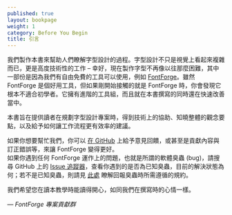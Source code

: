 ```yaml
---
published: true
layout: bookpage
weight: 1
category: Before You Begin
title: 引言
---
```


我們製作本書來幫助人們瞭解字型設計的過程。字型設計不只是視覺上看起來複雜而已，更是高度技術性的工作 &ndash; 幸好，現在製作字型不再像以往那麼困難，其中一部份是因為我們有自由免費的工具可以使用，例如 [FontForge]。雖然 FontForge 是個好用工具，但如果剛開始接觸的就是 FontForge 時，你會發現它根本不適合初學者。它擁有進階的工具組，而且就在本書撰寫的同時還在快速改善當中。

本書旨在提供讀者在規劃字型設計專案時，得到技術上的協助、知曉整體的觀念要點，以及給予如何讓工作流程更有效率的建議。

如果你想要幫忙我們，你可以 [在 GitHub][on GitHub] 上給予意見回饋，或甚至是貢獻內容與訂正錯誤等，來讓 FontForge 變得更好。  
如果你遇到任何 FontForge 運作上的問題，也就是所謂的軟體臭蟲 (bug)，請搜尋 GitHub 上的 [Issue 追蹤器][issue tracker]，查看你遇到的是否為已知臭蟲，目前的解決狀態為何；若不是已知臭蟲，則請見 [此處][bug] 瞭解回報臭蟲時所需遵循的規約。

我們希望您在讀本教學時能讀得開心，如同我們在撰寫時的心情一樣。

*&mdash; FontForge 專案貢獻群*

[FontForge]: http://fontforge.github.io/
[on GitHub]: https://github.com/fontforge/designwithfontforge.com/
[issue tracker]: https://github.com/fontforge/fontforge/issues
[bug]: When_Things_Go_Wrong_With_Fontforge_Itself.html
